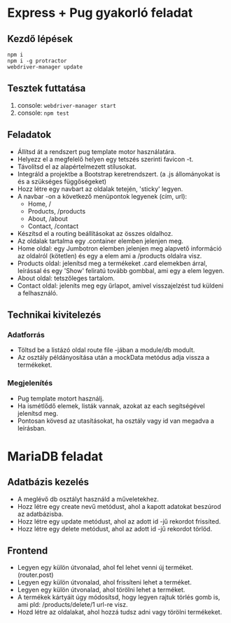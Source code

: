 # Express + Pug gyakorló feladat

## Kezdő lépések
`npm i`  
`npm i -g protractor`  
`webdriver-manager update`  

## Tesztek futtatása
1. console: `webdriver-manager start`
2. console: `npm test`

## Feladatok
- Állítsd át a rendszert pug template motor használatára.
- Helyezz el a megfelelő helyen egy tetszés szerinti favicon -t.
- Távolítsd el az alapértelmezett stílusokat.
- Integráld a projektbe a Bootstrap keretrendszert. (a .js állományokat is és a szükséges függőségeket)
- Hozz létre egy navbart az oldalak tetején, 'sticky' legyen.
- A navbar -on a következő menüpontok legyenek (cím, url): 
    - Home, /
    - Products, /products
    - About, /about
    - Contact, /contact
- Készítsd el a routing beállításokat az összes oldalhoz.
- Az oldalak tartalma egy .container elemben jelenjen meg.
- Home oldal: egy Jumbotron elemben jelenjen meg alapvető információ az oldalról (kötetlen) és egy a elem ami a /products oldalra visz.
- Products oldal: jelenítsd meg a termékeket .card elemekben árral, leírással és egy 'Show' feliratú tovább gombbal, ami egy a elem legyen.
- About oldal: tetszőleges tartalom.
- Contact oldal: jeleníts meg egy űrlapot, amivel visszajelzést tud küldeni a felhasználó.

## Technikai kivitelezés

### Adatforrás
- Töltsd be a listázó oldal route file -jában a module/db modult.
- Az osztály példányosítása után a mockData metódus adja vissza a termékeket.

### Megjelenítés
- Pug template motort használj.
- Ha ismétlődő elemek, listák vannak, azokat az each segítségével jelenítsd meg.
- Pontosan kövesd az utasításokat, ha osztály vagy id van megadva a leírásban.

# MariaDB feladat
## Adatbázis kezelés
- A meglévő db osztályt használd a műveletekhez.
- Hozz létre egy create nevű metódust, ahol a kapott adatokat beszúrod az adatbázisba.
- Hozz létre egy update metódust, ahol az adott id -jű rekordot frissíted.
- Hozz létre egy delete metódust, ahol az adott id -jű rekordot törlöd.

## Frontend
- Legyen egy külön útvonalad, ahol fel lehet venni új terméket. (router.post)
- Legyen egy külön útvonalad, ahol frissíteni lehet a terméket.
- Legyen egy külön útvonalad, ahol törölni lehet a terméket.
- A termékek kártyáit úgy módosítsd, hogy legyen rajtuk törlés gomb is, ami pld: /products/delete/1 url-re visz.
- Hozd létre az oldalakat, ahol hozzá tudsz adni vagy törölni termékeket.
